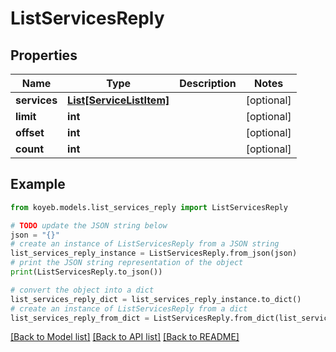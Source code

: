 # ListServicesReply


## Properties

Name | Type | Description | Notes
------------ | ------------- | ------------- | -------------
**services** | [**List[ServiceListItem]**](ServiceListItem.md) |  | [optional] 
**limit** | **int** |  | [optional] 
**offset** | **int** |  | [optional] 
**count** | **int** |  | [optional] 

## Example

```python
from koyeb.models.list_services_reply import ListServicesReply

# TODO update the JSON string below
json = "{}"
# create an instance of ListServicesReply from a JSON string
list_services_reply_instance = ListServicesReply.from_json(json)
# print the JSON string representation of the object
print(ListServicesReply.to_json())

# convert the object into a dict
list_services_reply_dict = list_services_reply_instance.to_dict()
# create an instance of ListServicesReply from a dict
list_services_reply_from_dict = ListServicesReply.from_dict(list_services_reply_dict)
```
[[Back to Model list]](../README.md#documentation-for-models) [[Back to API list]](../README.md#documentation-for-api-endpoints) [[Back to README]](../README.md)


